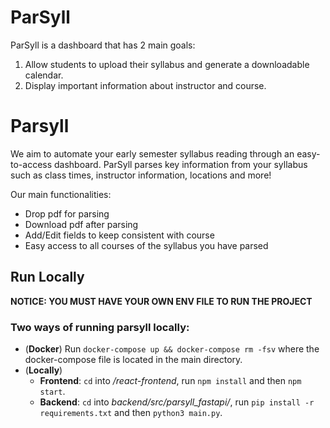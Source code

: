 # ParSyll

ParSyll is a dashboard that has 2 main goals:
1. Allow students to upload their syllabus and generate a downloadable calendar.
2. Display important information about instructor and course.
# Parsyll
We aim to automate your early semester syllabus reading through an easy-to-access dashboard. ParSyll parses key information from your syllabus such as class times, instructor information, locations and more!

Our main functionalities:
- Drop pdf for parsing
- Download pdf after parsing
- Add/Edit fields to keep consistent with course
- Easy access to all courses of the syllabus you have parsed

## Run Locally
**NOTICE: YOU MUST HAVE YOUR OWN ENV FILE TO RUN THE PROJECT**
### Two ways of running parsyll locally:
* (**Docker**) Run `docker-compose up && docker-compose rm -fsv` where the docker-compose file is located in the main directory.
* (**Locally**) 
    *  **Frontend**: `cd` into */react-frontend*, run `npm install` and then `npm start`.
    *  **Backend**: `cd` into *backend/src/parsyll_fastapi/*, run `pip install -r requirements.txt` and then `python3 main.py`.

